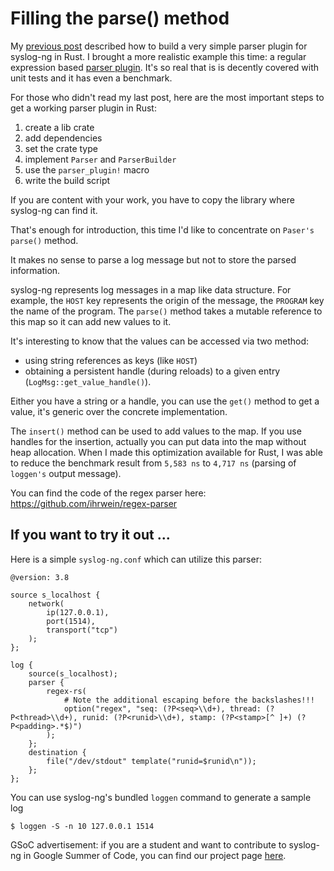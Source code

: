 # Filling the parse() method

My [previous post](https://syslog-ng.org/syslog-ng-and-rust/) described how to build a very simple parser plugin for
syslog-ng in Rust.  I brought a more realistic example this time: a regular
expression based [parser plugin](https://github.com/ihrwein/regex-parser).
It's so real that is is decently covered with unit tests and it has even a
benchmark.

For those who didn't read my last post, here are the most important steps to
get a working parser plugin in Rust:

1. create a lib crate
1. add dependencies
1. set the crate type
1. implement `Parser` and `ParserBuilder`
1. use the `parser_plugin!` macro
1. write the build script

If you are content with your work, you have to copy the library where syslog-ng
can find it.

That's enough for introduction, this time I'd like to concentrate on `Paser's`
`parse()` method.

It makes no sense to parse a log message but not to store the parsed
information.

syslog-ng represents log messages in a map like data structure. For example,
the `HOST` key represents the origin of the message, the `PROGRAM` key the name
of the program.  The `parse()` method takes a mutable reference to this map so
it can add new values to it.

It's interesting to know that the values can be accessed via two method:
* using string references as keys (like `HOST`)
* obtaining a persistent handle (during reloads) to a given entry
  (`LogMsg::get_value_handle()`).

Either you have a string or a handle, you can use the `get()` method to get a
value, it's generic over the concrete implementation.

The `insert()` method can be used to add values to the map. If you use handles
for the insertion, actually you can put data into the map without heap allocation.
When I made this optimization available for Rust, I was able to reduce the benchmark
result from `5,583 ns` to `4,717 ns` (parsing of `loggen's` output message).

You can find the code of the regex parser here:
https://github.com/ihrwein/regex-parser

## If you want to try it out ...

Here is a simple `syslog-ng.conf` which can utilize this parser:

```
@version: 3.8

source s_localhost {
    network(
        ip(127.0.0.1),
        port(1514),
        transport("tcp")
    );
};

log {
    source(s_localhost);
    parser {
        regex-rs(
            # Note the additional escaping before the backslashes!!!
            option("regex", "seq: (?P<seq>\\d+), thread: (?P<thread>\\d+), runid: (?P<runid>\\d+), stamp: (?P<stamp>[^ ]+) (?P<padding>.*$)")
        );
    };
    destination {
        file("/dev/stdout" template("runid=$runid\n"));
    };
};
```

You can use syslog-ng's bundled `loggen` command to generate a sample log

```
$ loggen -S -n 10 127.0.0.1 1514
```

GSoC advertisement: if you are a student and want to contribute to syslog-ng in
Google Summer of Code, you can find our project page
[here](https://github.com/balabit/syslog-ng/wiki/GSoC2016).
